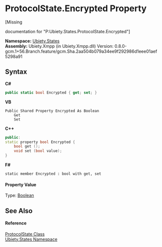 # ProtocolState.Encrypted Property 
 

\[Missing <summary> documentation for "P:Ubiety.States.ProtocolState.Encrypted"\]

**Namespace:**&nbsp;<a href="20b8e647-a51d-e28e-4067-8a55aba73e08">Ubiety.States</a><br />**Assembly:**&nbsp;Ubiety.Xmpp (in Ubiety.Xmpp.dll) Version: 0.8.0-gcm.1+56.Branch.feature/gcm.Sha.2aa504b079a34ee9f292986d1eee01aef5298a91

## Syntax

**C#**<br />
``` C#
public static bool Encrypted { get; set; }
```

**VB**<br />
``` VB
Public Shared Property Encrypted As Boolean
	Get
	Set
```

**C++**<br />
``` C++
public:
static property bool Encrypted {
	bool get ();
	void set (bool value);
}
```

**F#**<br />
``` F#
static member Encrypted : bool with get, set

```


#### Property Value
Type: <a href="http://msdn2.microsoft.com/en-us/library/a28wyd50" target="_blank">Boolean</a>

## See Also


#### Reference
<a href="953c9694-4889-010e-7be3-c9913ba654da">ProtocolState Class</a><br /><a href="20b8e647-a51d-e28e-4067-8a55aba73e08">Ubiety.States Namespace</a><br />